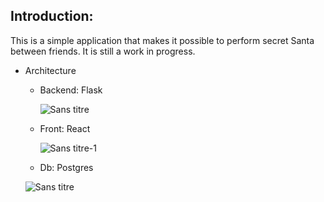 ## Introduction:

This is a simple application that makes it possible to perform secret Santa between friends. It is still a work in progress. 
- Architecture
    - Backend: Flask

      ![Sans titre](https://github.com/Zakaria-Oussalem/SecretSanta/assets/62648170/c938e12b-82a6-473e-ae73-4ff2148c912a)
      
    - Front: React
      
      ![Sans titre-1](https://github.com/Zakaria-Oussalem/SecretSanta/assets/62648170/f044f8ae-8034-4585-85c1-4a8025a85231)
      
    - Db: Postgres
      
    ![Sans titre](https://github.com/Zakaria-Oussalem/SecretSanta/assets/62648170/9a8637f1-8ce1-4765-8650-4d9705d7143f)

